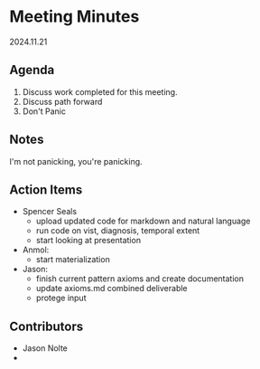 
# Meeting Minutes
2024.11.21

## Agenda
1. Discuss work completed for this meeting.
2. Discuss path forward
3. Don't Panic

## Notes
I'm not panicking, you're panicking.

## Action Items
* Spencer Seals
	* upload updated code for markdown and natural language
  * run code on vist, diagnosis, temporal extent
  * start looking at presentation
* Anmol:
	* start materialization
* Jason:
	* finish current pattern axioms and create documentation
  * update axioms.md combined deliverable
  * protege input	

## Contributors
* Jason Nolte
* 
